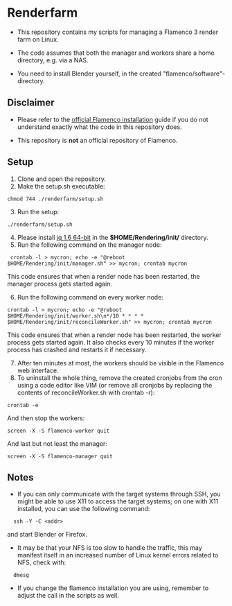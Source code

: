 # Renderfarm
- This repository contains my scripts for managing a Flamenco 3 render farm on Linux. 

- The code assumes that both the manager and workers share a home directory, e.g. via a NAS.

- You need to install Blender yourself, in the created "flamenco/software"-directory.

  

## Disclaimer

- Please refer to the [official Flamenco installation](https://flamenco.blender.org/usage/quickstart/) guide if you do not understand exactly what the code in this repository does.

- This repository is **not** an official repository of Flamenco.

## Setup

1. Clone and open the repository.
2. Make the setup.sh executable:
  ```shell
  chmod 744 ./renderfarm/setup.sh
  ```
3. Run the setup:

  ```shell
  ./renderfarm/setup.sh
  ```

4. Please install [jq 1.6 64-bit](https://stedolan.github.io/jq/download/) in the **$HOME/Rendering/init/** directory.
5. Run the following command on the manager node:
  ```shell
   crontab -l > mycron; echo -e "@reboot $HOME/Rendering/init/manager.sh" >> mycron; crontab mycron
  ```
  This code ensures that when a render node has been restarted, the manager process gets started again.

6. Run the following command on every worker node:
  ```shell
  crontab -l > mycron; echo -e "@reboot $HOME/Rendering/init/worker.sh\n*/10 * * * * $HOME/Rendering/init/reconcileWorker.sh" >> mycron; crontab mycron
  ```
  This code ensures that when a render node has been restarted, the worker process gets started again. It also checks every 10 minutes if the worker process has crashed and restarts it if necessary.

7. After ten minutes at most, the workers should be visible in the Flamenco web interface.
8. To uninstall the whole thing, remove the created cronjobs from the cron using a code editor like VIM (or remove all cronjobs by replacing the contents of reconcileWorker.sh with crontab -r):
  ```shell
  crontab -e
  ```
And then stop the workers:
  ```shell
  screen -X -S flamenco-worker quit
  ```
And last but not least the manager:
  ```shell
  screen -X -S flamenco-manager quit
  ```

## Notes

- If you can only communicate with the target systems through SSH, you might be able to use X11 to access the target systems; on one with X11 installed, you can use the following command:
```shell
  ssh -Y -C <addr>
```
and start Blender or Firefox.
- It may be that your NFS is too slow to handle the traffic, this may manifest itself in an increased number of Linux kernel errors related to NFS, check with:
```shell
  dmesg
```
- If you change the flamenco installation you are using, remember to adjust the call in the scripts as well.
